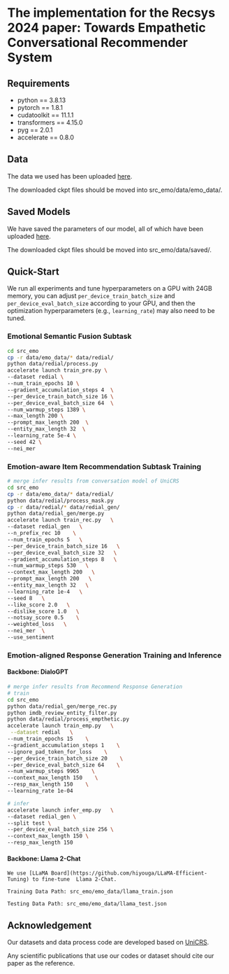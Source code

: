 # The implementation for the Recsys 2024 paper: Towards Empathetic Conversational Recommender System

## Requirements

- python == 3.8.13
- pytorch == 1.8.1
- cudatoolkit == 11.1.1
- transformers == 4.15.0
- pyg == 2.0.1
- accelerate == 0.8.0

## Data

The data we used has been uploaded [here]().

The downloaded ckpt files should be moved into src_emo/data/emo_data/.

## Saved Models

We have saved the parameters of our model, all of which have been uploaded [here]().

The downloaded ckpt files should be moved into src_emo/data/saved/.

## Quick-Start

We run all experiments and tune hyperparameters on a GPU with 24GB memory, you can adjust `per_device_train_batch_size` and `per_device_eval_batch_size` according to your GPU, and then the optimization hyperparameters (e.g., `learning_rate`) may also need to be tuned.

### Emotional Semantic Fusion Subtask

```bash
cd src_emo 
cp -r data/emo_data/* data/redial/
python data/redial/process.py 
accelerate launch train_pre.py \
--dataset redial \
--num_train_epochs 10 \
--gradient_accumulation_steps 4  \
--per_device_train_batch_size 16 \
--per_device_eval_batch_size 64  \
--num_warmup_steps 1389 \
--max_length 200 \
--prompt_max_length 200  \
--entity_max_length 32  \
--learning_rate 5e-4 \
--seed 42 \
--nei_mer

```

### Emotion-aware Item Recommendation Subtask Training

```bash
# merge infer results from conversation model of UniCRS
cd src_emo
cp -r data/emo_data/* data/redial/
python data/redial/process_mask.py
cp -r data/redial/* data/redial_gen/
python data/redial_gen/merge.py
accelerate launch train_rec.py   \
--dataset redial_gen   \
--n_prefix_rec 10    \
--num_train_epochs 5   \
--per_device_train_batch_size 16   \
--per_device_eval_batch_size 32   \
--gradient_accumulation_steps 8   \
--num_warmup_steps 530   \
--context_max_length 200   \
--prompt_max_length 200   \
--entity_max_length 32   \
--learning_rate 1e-4   \
--seed 8   \
--like_score 2.0   \
--dislike_score 1.0   \
--notsay_score 0.5    \
--weighted_loss   \
--nei_mer  \
--use_sentiment 

```

### Emotion-aligned Response Generation Training and Inference

#### Backbone: DialoGPT

```bash
# merge infer results from Recommend Response Generation
# train
cd src_emo
python data/redial_gen/merge_rec.py
python imdb_review_entity_filter.py
python data/redial/process_empthetic.py
accelerate launch train_emp.py   \
 --dataset redial   \
--num_train_epochs 15    \
--gradient_accumulation_steps 1    \
--ignore_pad_token_for_loss    \
--per_device_train_batch_size 20    \
--per_device_eval_batch_size 64    \
--num_warmup_steps 9965    \
--context_max_length 150    \
--resp_max_length 150    \
--learning_rate 1e-04  

# infer
accelerate launch infer_emp.py   \
--dataset redial_gen \
--split test \
--per_device_eval_batch_size 256 \
--context_max_length 150 \
--resp_max_length 150
```

#### Backbone: Llama 2-Chat
```
We use [LLaMA Board](https://github.com/hiyouga/LLaMA-Efficient-Tuning) to fine-tune  Llama 2-Chat.

Training Data Path: src_emo/emo_data/llama_train.json

Testing Data Path: src_emo/emo_data/llama_test.json
```

## Acknowledgement

Our datasets and data process code are developed based on [UniCRS](https://github.com/RUCAIBox/UniCRS).

Any scientific publications that use our codes or dataset should cite our paper as the reference.
